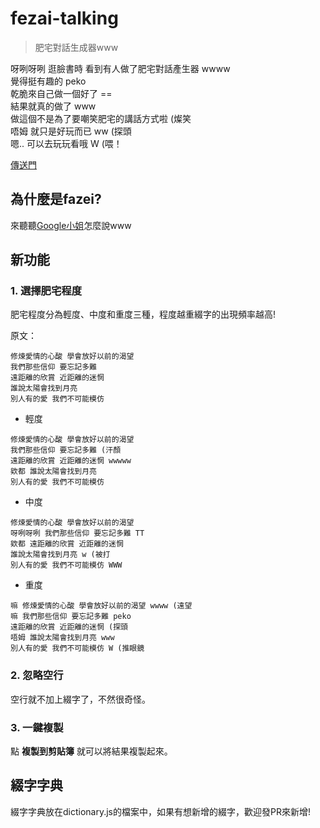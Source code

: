# fezai-talking
> 肥宅對話生成器www

呀咧呀咧 逛臉書時 看到有人做了肥宅對話產生器 wwww  
覺得挺有趣的 peko  
乾脆來自己做一個好了 ==  
結果就真的做了 www  
做這個不是為了要嘲笑肥宅的講話方式啦 (燦笑  
唔姆 就只是好玩而已 ww (探頭  
嗯.. 可以去玩玩看哦 W (喂！  

[傳送門](https://andychiangsh.github.io/fezai-talking/main)

## 為什麼是fazei?

來聽聽[Google小姐](https://translate.google.com/?sl=ja&tl=zh-TW&text=fezai&op=translate)怎麼說www

## 新功能

### 1. 選擇肥宅程度

肥宅程度分為輕度、中度和重度三種，程度越重綴字的出現頻率越高!

原文：
```
修煉愛情的心酸 學會放好以前的渴望
我們那些信仰 要忘記多難
遠距離的欣賞 近距離的迷惘
誰說太陽會找到月亮
別人有的愛 我們不可能模仿
```

* 輕度

```
修煉愛情的心酸 學會放好以前的渴望
我們那些信仰 要忘記多難 (汗顏
遠距離的欣賞 近距離的迷惘 wwwww
欸都 誰說太陽會找到月亮
別人有的愛 我們不可能模仿
```

* 中度

```
修煉愛情的心酸 學會放好以前的渴望
呀咧呀咧 我們那些信仰 要忘記多難 TT
欸都 遠距離的欣賞 近距離的迷惘
誰說太陽會找到月亮 w (被打
別人有的愛 我們不可能模仿 WWW
```

* 重度

```
嘛 修煉愛情的心酸 學會放好以前的渴望 wwww (遠望
嘛 我們那些信仰 要忘記多難 peko
遠距離的欣賞 近距離的迷惘 (探頭
唔姆 誰說太陽會找到月亮 www
別人有的愛 我們不可能模仿 W (推眼鏡
```

### 2. 忽略空行

空行就不加上綴字了，不然很奇怪。

### 3. 一鍵複製

點 **複製到剪貼簿** 就可以將結果複製起來。

## 綴字字典

綴字字典放在dictionary.js的檔案中，如果有想新增的綴字，歡迎發PR來新增!
